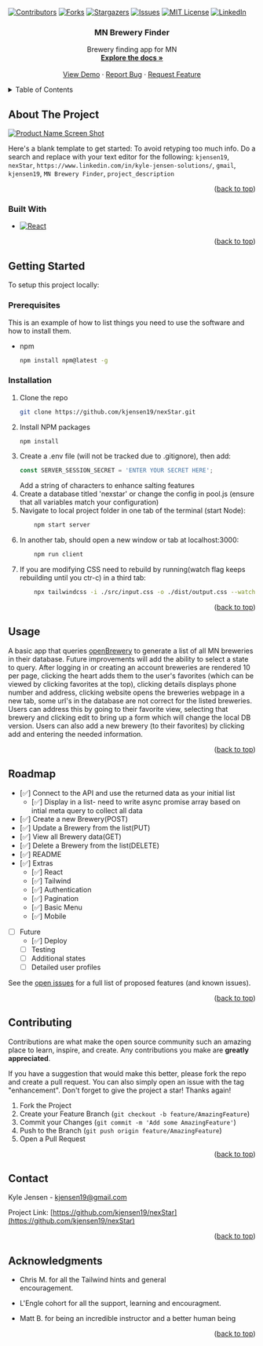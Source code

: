 <!-- Improved compatibility of back to top link: See: https://github.com/othneildrew/Best-README-Template/pull/73 -->
<a name="readme-top"></a>
<!--
*** Thanks for checking out the Best-README-Template. If you have a suggestion
*** that would make this better, please fork the repo and create a pull request
*** or simply open an issue with the tag "enhancement".
*** Don't forget to give the project a star!
*** Thanks again! Now go create something AMAZING! :D
-->



<!-- PROJECT SHIELDS -->
<!--
*** I'm using markdown "reference style" links for readability.
*** Reference links are enclosed in brackets [ ] instead of parentheses ( ).
*** See the bottom of this document for the declaration of the reference variables
*** for contributors-url, forks-url, etc. This is an optional, concise syntax you may use.
*** https://www.markdownguide.org/basic-syntax/#reference-style-links
-->
[![Contributors][contributors-shield]][contributors-url]
[![Forks][forks-shield]][forks-url]
[![Stargazers][stars-shield]][stars-url]
[![Issues][issues-shield]][issues-url]
[![MIT License][license-shield]][license-url]
[![LinkedIn][linkedin-shield]][linkedin-url]




<h3 align="center">MN Brewery Finder</h3>

  <p align="center">
    Brewery finding app for MN
    <br />
    <a href="https://github.com/kjensen19/nexStar"><strong>Explore the docs »</strong></a>
    <br />
    <br />
    <a href="https://github.com/kjensen19/nexStar">View Demo</a>
    ·
    <a href="https://github.com/kjensen19/nexStar/issues">Report Bug</a>
    ·
    <a href="https://github.com/kjensen19/nexStar/issues">Request Feature</a>
  </p>
</div>



<!-- TABLE OF CONTENTS -->
<details>
  <summary>Table of Contents</summary>
  <ol>
    <li>
      <a href="#about-the-project">About The Project</a>
      <ul>
        <li><a href="#built-with">Built With</a></li>
      </ul>
    </li>
    <li>
      <a href="#getting-started">Getting Started</a>
      <ul>
        <li><a href="#prerequisites">Prerequisites</a></li>
        <li><a href="#installation">Installation</a></li>
      </ul>
    </li>
    <li><a href="#usage">Usage</a></li>
    <li><a href="#roadmap">Roadmap</a></li>
    <li><a href="#contributing">Contributing</a></li>
    <li><a href="#contact">Contact</a></li>
    <li><a href="#acknowledgments">Acknowledgments</a></li>
  </ol>
</details>



<!-- ABOUT THE PROJECT -->
## About The Project

[![Product Name Screen Shot][product-screenshot]](https://example.com)

Here's a blank template to get started: To avoid retyping too much info. Do a search and replace with your text editor for the following: `kjensen19`, `nexStar`, `https://www.linkedin.com/in/kyle-jensen-solutions/`, `gmail`, `kjensen19`, `MN Brewery Finder`, `project_description`

<p align="right">(<a href="#readme-top">back to top</a>)</p>



### Built With

* [![React][React.js]][React-url]

<p align="right">(<a href="#readme-top">back to top</a>)</p>



<!-- GETTING STARTED -->
## Getting Started

To setup this project locally:

### Prerequisites

This is an example of how to list things you need to use the software and how to install them.
* npm
  ```sh
  npm install npm@latest -g
  ```

### Installation

 
1. Clone the repo
   ```sh
   git clone https://github.com/kjensen19/nexStar.git
   ```
2. Install NPM packages
   ```sh
   npm install
   ```
3. Create a .env file (will not be tracked due to .gitignore),
    then add:
   ```js
   const SERVER_SESSION_SECRET = 'ENTER YOUR SECRET HERE';
   ```
   Add a string of characters to enhance salting features
4. Create a database titled 'nexstar' or change the config in pool.js (ensure that all variables match your configuration)
5. Navigate to local project folder in one tab of the terminal (start Node):
    ```sh
        npm start server
    ```
6. In another tab, should open a new window or tab at localhost:3000: 
    ```sh 
        npm run client
    ```
7. If you are modifying CSS need to rebuild by running(watch flag keeps rebuilding until you ctr-c) in a third tab: 
    ```sh
        npx tailwindcss -i ./src/input.css -o ./dist/output.css --watch
    ```


<p align="right">(<a href="#readme-top">back to top</a>)</p>



<!-- USAGE EXAMPLES -->
## Usage

A basic app that queries [openBrewery](https://www.openbrewerydb.org/documentation#list-breweries) to generate a list of all MN breweries in their database. Future improvements will add the ability to select a state to query. After logging in or creating an account breweries are rendered 10 per page, clicking the heart adds them to the user's favorites (which can be viewed by clicking favorites at the top), clicking details displays phone number and address, clicking website opens the breweries webpage in a new tab, some url's in the database are not correct for the listed breweries. Users can address this by going to their favorite view, selecting that brewery and clicking edit to bring up a form which will change the local DB version. Users can also add a new brewery (to their favorites) by clicking add and entering the needed information.

<p align="right">(<a href="#readme-top">back to top</a>)</p>



<!-- ROADMAP -->
## Roadmap

- [✅] Connect to the API and use the returned data as your initial list
    - [✅] Display in a list- need to write async promise array based on intial meta query to collect all data
- [✅] Create a new Brewery(POST)
- [✅] Update a Brewery from the list(PUT)
- [✅] View all Brewery data(GET)
- [✅] Delete a Brewery from the list(DELETE)
- [✅] README
- [✅] Extras
    - [✅] React
    - [✅] Tailwind
    - [✅] Authentication
    - [✅] Pagination
    - [✅] Basic Menu
    - [✅] Mobile
- [ ] Future
    - [✅] Deploy
    - [ ] Testing
    - [ ] Additional states
    - [ ] Detailed user profiles

See the [open issues](https://github.com/kjensen19/nexStar/issues) for a full list of proposed features (and known issues).

<p align="right">(<a href="#readme-top">back to top</a>)</p>



<!-- CONTRIBUTING -->
## Contributing

Contributions are what make the open source community such an amazing place to learn, inspire, and create. Any contributions you make are **greatly appreciated**.

If you have a suggestion that would make this better, please fork the repo and create a pull request. You can also simply open an issue with the tag "enhancement".
Don't forget to give the project a star! Thanks again!

1. Fork the Project
2. Create your Feature Branch (`git checkout -b feature/AmazingFeature`)
3. Commit your Changes (`git commit -m 'Add some AmazingFeature'`)
4. Push to the Branch (`git push origin feature/AmazingFeature`)
5. Open a Pull Request

<p align="right">(<a href="#readme-top">back to top</a>)</p>







<!-- CONTACT -->
## Contact

Kyle Jensen - kjensen19@gmail.com

Project Link: [https://github.com/kjensen19/nexStar](https://github.com/kjensen19/nexStar)

<p align="right">(<a href="#readme-top">back to top</a>)</p>



<!-- ACKNOWLEDGMENTS -->
## Acknowledgments
*   Chris M. for all the Tailwind hints and general     
    encouragement.

*   L'Engle cohort for all the support, learning and 
    encouragment.

*   Matt B. for being an incredible instructor and a 
    better human being


<p align="right">(<a href="#readme-top">back to top</a>)</p>



<!-- MARKDOWN LINKS & IMAGES -->
<!-- https://www.markdownguide.org/basic-syntax/#reference-style-links -->
[contributors-shield]: https://img.shields.io/github/contributors/kjensen19/nexStar.svg?style=for-the-badge
[contributors-url]: https://github.com/kjensen19/nexStar/graphs/contributors
[forks-shield]: https://img.shields.io/github/forks/kjensen19/nexStar.svg?style=for-the-badge
[forks-url]: https://github.com/kjensen19/nexStar/network/members
[stars-shield]: https://img.shields.io/github/stars/kjensen19/nexStar.svg?style=for-the-badge
[stars-url]: https://github.com/kjensen19/nexStar/stargazers
[issues-shield]: https://img.shields.io/github/issues/kjensen19/nexStar.svg?style=for-the-badge
[issues-url]: https://github.com/kjensen19/nexStar/issues
[license-shield]: https://img.shields.io/github/license/kjensen19/nexStar.svg?style=for-the-badge
[license-url]: https://github.com/kjensen19/nexStar/blob/master/LICENSE.txt
[linkedin-shield]: https://img.shields.io/badge/-LinkedIn-black.svg?style=for-the-badge&logo=linkedin&colorB=555
[linkedin-url]: https://linkedin.com/in/https://www.linkedin.com/in/kyle-jensen-solutions/
[product-screenshot]: images/screenshot.png
[Next.js]: https://img.shields.io/badge/next.js-000000?style=for-the-badge&logo=nextdotjs&logoColor=white
[Next-url]: https://nextjs.org/
[React.js]: https://img.shields.io/badge/React-20232A?style=for-the-badge&logo=react&logoColor=61DAFB
[React-url]: https://reactjs.org/
[Vue.js]: https://img.shields.io/badge/Vue.js-35495E?style=for-the-badge&logo=vuedotjs&logoColor=4FC08D
[Vue-url]: https://vuejs.org/
[Angular.io]: https://img.shields.io/badge/Angular-DD0031?style=for-the-badge&logo=angular&logoColor=white
[Angular-url]: https://angular.io/
[Svelte.dev]: https://img.shields.io/badge/Svelte-4A4A55?style=for-the-badge&logo=svelte&logoColor=FF3E00
[Svelte-url]: https://svelte.dev/
[Laravel.com]: https://img.shields.io/badge/Laravel-FF2D20?style=for-the-badge&logo=laravel&logoColor=white
[Laravel-url]: https://laravel.com
[Bootstrap.com]: https://img.shields.io/badge/Bootstrap-563D7C?style=for-the-badge&logo=bootstrap&logoColor=white
[Bootstrap-url]: https://getbootstrap.com
[JQuery.com]: https://img.shields.io/badge/jQuery-0769AD?style=for-the-badge&logo=jquery&logoColor=white
[JQuery-url]: https://jquery.com 
